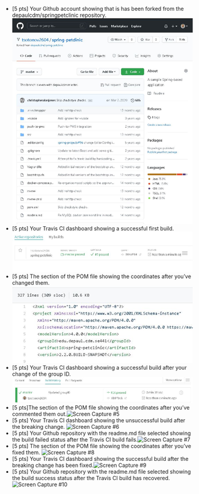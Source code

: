 - [5 pts] Your Github account showing that is has been forked from the depaulcdm/springpetclinic repository.
![Screen Capture #1](images/fork.JPG)
- [5 pts] Your Travis CI dashboard showing a successful first build.
![Screen Capture #2](images/build.JPG)
- [5 pts] The section of the POM file showing the coordinates after you’ve changed them.
![Screen Capture #3](images/pomGroupID.JPG)
- [5 pts] Your Travis CI dashboard showing a successful build after your change of the group
ID.![Screen Capture #4](images/buildGroupID.JPG)
- [5 pts]The section of the POM file showing the coordinates after you’ve commented them
out.![Screen Capture #5](images/jarFile.JPG)
- [5 pts] Your Travis CI dashboard showing the unsuccessful build after the breaking change.
![Screen Capture #6](images/jarFile.JPG)
- [5 pts] Your Github repository with the readme.md file selected showing the build failed
status after the Travis CI build fails.![Screen Capture #7](images/jarFile.JPG)
- [5 pts] The section of the POM file showing the coordinates after you’ve fixed them.
![Screen Capture #8](images/jarFile.JPG)
- [5 pts] Your Travis CI dashboard showing the successful build after the breaking change has
been fixed.![Screen Capture #9](images/jarFile.JPG)
- [5 pts] Your Github repository with the readme.md file selected showing the build success
status after the Travis CI build has recovered.![Screen Capture #10](images/jarFile.JPG)
